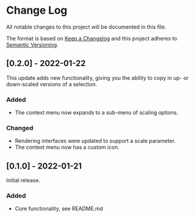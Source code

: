 
# Change Log
All notable changes to this project will be documented in this file.
 
The format is based on [Keep a Changelog](http://keepachangelog.com/) and this project adheres to
[Semantic Versioning](http://semver.org/).
 
## [0.2.0] - 2022-01-22
 
This update adds new functionality, giving you the ability to copy in up- or down-scaled versions of a selection. 
 
### Added
 * The context menu now expands to a sub-menu of scaling options.

### Changed
 * Rendering interfaces were updated to support a scale parameter.
 * The context menu now has a custom icon.
 
## [0.1.0] - 2022-01-21

Initial release.
 
### Added
 * Core functionality, see README.md
 